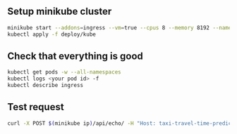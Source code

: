 ## Setup minikube cluster
```bash
minikube start --addons=ingress --vm=true --cpus 8 --memory 8192 --namespace="taxi-travel-time-prediction"
kubectl apply -f deploy/kube
```


## Check that everything is good
```bash
kubectl get pods -w --all-namespaces
kubectl logs <your pod id> -f
kubectl describe ingress
```


## Test request
```bash
curl -X POST $(minikube ip)/api/echo/ -H "Host: taxi-travel-time-prediction.local" -H "accept: application/json" -H "Content-Type: application/json" -d '{"message": "Hello, world!"}'
```
